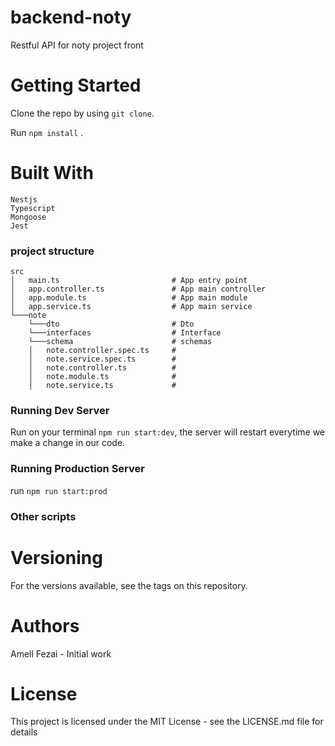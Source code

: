 # backend-noty
Restful API for noty project front

# Getting Started

Clone the repo by using `git clone`.

Run `npm install` .
 
# Built With

```
Nestjs 
Typescript
Mongoose
Jest
```

### project structure

```
src
│   main.ts                         # App entry point
│   app.controller.ts               # App main controller
│   app.module.ts                   # App main module
│   app.service.ts                  # App main service
└───note 
    └───dto                         # Dto
    └───interfaces                  # Interface
    └───schema                      # schemas
    │   note.controller.spec.ts     #
    │   note.service.spec.ts        # 
    │   note.controller.ts          # 
    │   note.module.ts              # 
    │   note.service.ts             # 
```

### Running Dev Server

Run on your terminal `npm run start:dev`, the server will restart everytime we make a change in our code.

### Running Production Server

run `npm run start:prod`

### Other scripts
 
# Versioning
For the versions available, see the tags on this repository.

# Authors
Amell Fezai - Initial work
 
# License
This project is licensed under the MIT License - see the LICENSE.md file for details